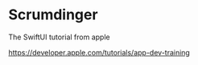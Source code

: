 # Scrumdinger
The SwiftUI tutorial from apple

https://developer.apple.com/tutorials/app-dev-training
